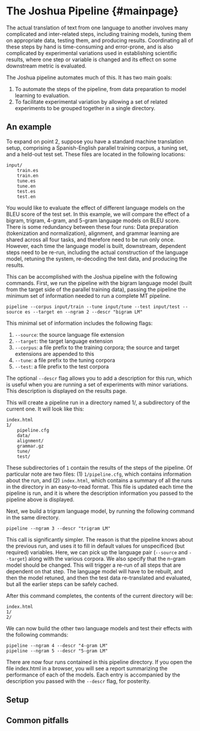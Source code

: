 The Joshua Pipeline				{#mainpage}
===================

The actual translation of text from one language to another involves many complicated and
inter-related steps, including training models, tuning them on appropriate data, testing them, and
producing results.  Coordinating all of these steps by hand is time-consuming and error-prone, and
is also complicated by experimental variations used in establishing scientific results, where one
step or variable is changed and its effect on some downstream metric is evaluated.  

The Joshua pipeline automates much of this.  It has two main goals:

   1. To automate the steps of the pipeline, from data preparation to model learning to evaluation. 
   2. To facilitate experimental variation by allowing a set of related experiments to be grouped
   together in a single directory.
   
## An example

To expand on point 2, suppose you have a standard machine translation setup, comprising a
Spanish-English parallel
training corpus, a tuning set, and a held-out test set.  These files are located in the following
locations:

    input/
        train.es
        train.en
        tune.es
        tune.en
        test.es
        test.en

You would like to evaluate the effect of different language models on the BLEU score of the test
set.  In this example, we will compare the effect of a bigram, trigram, 4-gram, and 5-gram language
models on BLEU score.  There is some redundancy between these four runs: Data preparation
(tokenization and normalization), alignment, and grammar learning are shared across all four tasks,
and therefore need to be run only once.  However, each time the language model is built, downstream,
dependent steps need to be re-run, including the actual construction of the language model, retuning
the system, re-decoding the test data, and producing the results.

This can be accomplished with the Joshua pipeline with the following commands.  First, we run the
pipeline with the bigram language model (built from the target side of the parallel training data),
passing the pipeline the minimum set of information needed to run a complete MT pipeline.

    pipeline --corpus input/train --tune input/tune --test input/test --source es --target en --ngram 2 --descr "bigram LM"

This minimal set of information includes the following flags:

   1. `--source`: the source language file extension
   1. `--target`: the target language extension
   1. `--corpus`: a file prefix to the training corpora; the source and target extensions are
   appended to this
   1. `--tune`: a file prefix to the tuning corpora
   1. `--test`: a file prefix to the test corpora

The optional `--descr` flag allows you to add a description for this run, which is useful when you
are running a set of experiments with minor variations.  This description is displayed on the
results page.

This will create a pipeline run in a directory named 1/, a subdirectory of the current one.  It will
look like this:

    index.html
    1/
        pipeline.cfg
        data/
        alignment/
        grammar.gz
        tune/
        test/

These subdirectories of `1` contain the results of the steps of the pipeline.  Of particular note
are two files: (1) `1/pipeline.cfg`, which contains information about the run, and (2) `index.html`,
which contains a summary of all the runs in the directory in an easy-to-read format.  This file is
updated each time the pipeline is run, and it is where the description information you passed to the
pipeline above is displayed.

Next, we build a trigram language model, by running the following command in the same directory.

    pipeline --ngram 3 --descr "trigram LM"
    
This call is significantly simpler.  The reason is that the pipeline knows about the previous run,
and uses it to fill in default values for unspecificed (but required) variables.  Here, we can pick
up the language pair (`--source` and `--target`) along with the various corpora.  We also specify
that the n-gram model should be changed.  This will trigger a re-run of all steps that are dependent
on that step.  The language model will have to be rebuilt, and then the model retuned, and then the
test data re-translated and evaluated, but all the earlier steps can be safely cached.

After this command completes, the contents of the current directory will be:

    index.html
    1/
    2/

We can now build the other two language models and test their effects with the following commands:

    pipeline --ngram 4 --descr "4-gram LM"
    pipeline --ngram 5 --descr "5-gram LM"
    
There are now four runs contained in this pipeline directory.  If you open the file index.html in a
browser, you will see a report summarizing the performance of each of the models.  Each entry is
accompanied by the description you passed with the `--descr` flag, for posterity.

## Setup



## Common pitfalls
